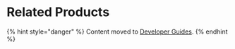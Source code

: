 # Related Products

{% hint style="danger" %}
Content moved to [Developer Guides](https://www.moltin.com/developer/guides/create-related-products-with-flows).
{% endhint %}



